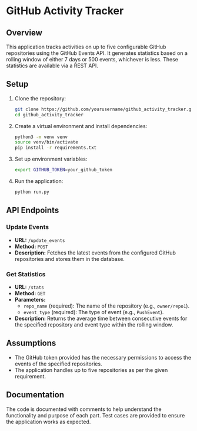 # GitHub Activity Tracker

## Overview
This application tracks activities on up to five configurable GitHub repositories using the GitHub Events API. It generates statistics based on a rolling window of either 7 days or 500 events, whichever is less. These statistics are available via a REST API.

## Setup

1. Clone the repository:
    ```sh
    git clone https://github.com/yourusername/github_activity_tracker.git
    cd github_activity_tracker
    ```

2. Create a virtual environment and install dependencies:
    ```sh
    python3 -m venv venv
    source venv/bin/activate
    pip install -r requirements.txt
    ```

3. Set up environment variables:
    ```sh
    export GITHUB_TOKEN=your_github_token
    ```

4. Run the application:
    ```sh
    python run.py
    ```

## API Endpoints

### Update Events
- **URL:** `/update_events`
- **Method:** `POST`
- **Description:** Fetches the latest events from the configured GitHub repositories and stores them in the database.

### Get Statistics
- **URL:** `/stats`
- **Method:** `GET`
- **Parameters:**
  - `repo_name` (required): The name of the repository (e.g., `owner/repo1`).
  - `event_type` (required): The type of event (e.g., `PushEvent`).
- **Description:** Returns the average time between consecutive events for the specified repository and event type within the rolling window.

## Assumptions
- The GitHub token provided has the necessary permissions to access the events of the specified repositories.
- The application handles up to five repositories as per the given requirement.

## Documentation
The code is documented with comments to help understand the functionality and purpose of each part. Test cases are provided to ensure the application works as expected.
